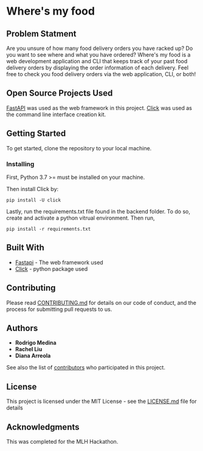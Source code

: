 # Where's my food

## Problem Statment

Are you unsure of how many food delivery orders you have racked up? Do you want to see where and what you have ordered? Where's my food is a web development application and CLI that keeps track of your past food delivery orders by displaying the order information of each delivery. Feel free to check you food delivery orders via the web application, CLI, or both!

## Open Source Projects Used
[FastAPI](https://fastapi.tiangolo.com) was used as the web framework in this project. [Click](https://palletsprojects.com/p/click/) was used as the command line interface creation kit.


## Getting Started

To get started, clone the repository to your local machine.

### Installing

First, Python 3.7 >= must be installed on your machine.

Then install Click by:

```
pip install -U click
```

Lastly, run the requirements.txt file found in the backend folder. To do so, create and activate a python vitrual environment. Then run,
```
pip install -r requirements.txt
```

## Built With

* [Fastapi](https://fastapi.tiangolo.com) - The web framework used
* [Click](https://click.palletsprojects.com/en/7.x/) - python package used

## Contributing

Please read [CONTRIBUTING.md](https://gist.github.com/PurpleBooth/b24679402957c63ec426) for details on our code of conduct, and the process for submitting pull requests to us.

## Authors

* **Rodrigo Medina** 
* **Rachel Liu** 
* **Diana Arreola** 

See also the list of [contributors](https://github.com/your/project/contributors) who participated in this project.

## License

This project is licensed under the MIT License - see the [LICENSE.md](LICENSE.md) file for details

## Acknowledgments

This was completed for the MLH Hackathon.
